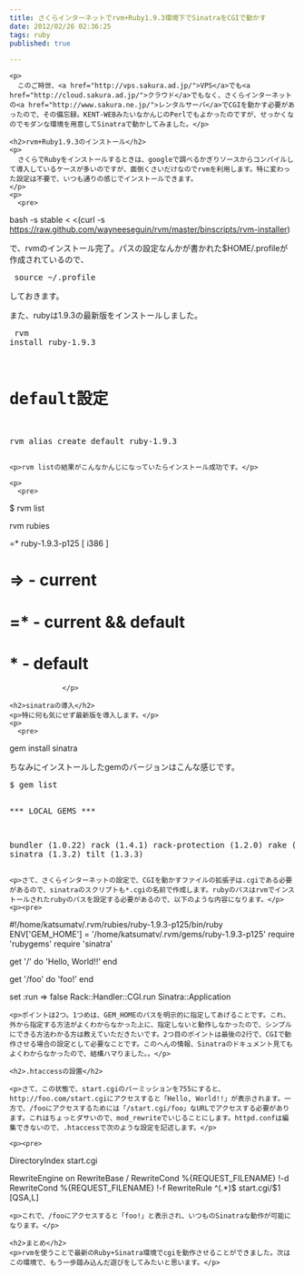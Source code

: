 ```yaml
---
title: さくらインターネットでrvm+Ruby1.9.3環境下でSinatraをCGIで動かす
date: 2012/02/26 02:36:25
tags: ruby
published: true

---
```


    <p>
      このご時世、<a href="http://vps.sakura.ad.jp/">VPS</a>でも<a href="http://cloud.sakura.ad.jp/">クラウド</a>でもなく、さくらインターネットの<a href="http://www.sakura.ne.jp/">レンタルサーバ</a>でCGIを動かす必要があったので、その備忘録。KENT-WEBみたいなかんじのPerlでもよかったのですが、せっかくなのでモダンな環境を用意してSinatraで動かしてみました。</p>

    <h2>rvm+Ruby1.9.3のインストール</h2>
    <p>
      さくらでRubyをインストールするときは、googleで調べるかぎりソースからコンパイルして導入しているケースが多いのですが、面倒くさいだけなのでrvmを利用します。特に変わった設定は不要で、いつも通りの感じでインストールできます。
    </p>
    <p>
      <pre>
bash -s stable < <(curl -s https://raw.github.com/wayneeseguin/rvm/master/binscripts/rvm-installer)</pre>
    </p>
    <p>で、rvmのインストール完了。パスの設定なんかが書かれた$HOME/.profileが作成されているので、</p>
    <p>
      <pre>
source ~/.profile</pre>
    </p>
    <p>しておきます。</p>
    <p>また、rubyは1.9.3の最新版をインストールしました。</p>
    <p>
      <pre>
rvm install ruby-1.9.3
# default設定
rvm alias create default ruby-1.9.3</pre>
    </p>

    <p>rvm listの結果がこんなかんじになっていたらインストール成功です。</p>

    <p>
      <pre>
$ rvm list

rvm rubies

=* ruby-1.9.3-p125 [ i386 ]

# => - current
# =* - current && default
#  * - default</pre>
                 </p>

    <h2>sinatraの導入</h2>
    <p>特に何も気にせず最新版を導入します。</p>
    <p>
      <pre>
gem install sinatra </pre>
    </p>
<p>ちなみにインストールしたgemのバージョンはこんな感じです。</p>
<p><pre>
$ gem list

*** LOCAL GEMS ***

bundler (1.0.22)
rack (1.4.1)
rack-protection (1.2.0)
rake (0.9.2)
sinatra (1.3.2)
tilt (1.3.3)
</pre></p>

    <p>さて、さくらインターネットの設定で、CGIを動かすファイルの拡張子は.cgiである必要があるので、sinatraのスクリプトも*.cgiの名前で作成します。rubyのパスはrvmでインストールされたrubyのパスを設定する必要があるので、以下のような内容になります。</p>
    <p><pre>
#!/home/katsumatv/.rvm/rubies/ruby-1.9.3-p125/bin/ruby
ENV['GEM_HOME'] = '/home/katsumatv/.rvm/gems/ruby-1.9.3-p125'
require 'rubygems'
require 'sinatra'

get '/' do
  'Hello, World!!'
end

get '/foo' do
  'foo!'
end

set :run => false
Rack::Handler::CGI.run Sinatra::Application
</pre></p>

    <p>ポイントは2つ。1つめは、GEM_HOMEのパスを明示的に指定してあげることです。これ、外から指定する方法がよくわからなかった上に、指定しないと動作しなかったので、シンプルにできる方法わかる方は教えていただきたいです。2つ目のポイントは最後の2行で、CGIで動作させる場合の設定として必要なことです。このへんの情報、Sinatraのドキュメント見てもよくわからなかったので、結構ハマりました。。</p>

    <h2>.htaccessの設置</h2>

    <p>さて、この状態で、start.cgiのパーミッションを755にすると、http://foo.com/start.cgiにアクセスすると「Hello, World!!」が表示されます。一方で、/fooにアクセスするためには「/start.cgi/foo」なURLでアクセスする必要があります。これはちょっとダサいので、mod_rewriteでいじることにします。httpd.confは編集できないので、.htaccessで次のような設定を記述します。</p>

    <p><pre>
DirectoryIndex start.cgi

RewriteEngine    on
RewriteBase      /
RewriteCond      %{REQUEST_FILENAME} !-d
RewriteCond      %{REQUEST_FILENAME} !-f
RewriteRule      ^(.*)$ start.cgi/$1 [QSA,L]
</pre></p>

    <p>これで、/fooにアクセスすると「foo!」と表示され、いつものSinatraな動作が可能になります。</p>

    <h2>まとめ</h2>
    <p>rvmを使うことで最新のRuby+Sinatra環境でcgiを動作させることができました。次はこの環境で、もう一歩踏み込んだ遊びをしてみたいと思います。</p>


